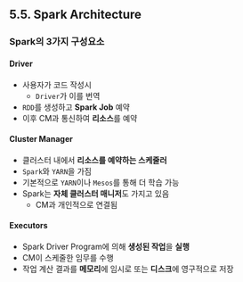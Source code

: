 ## 5.5. Spark Architecture

### Spark의 3가지 구성요소

#### Driver
- 사용자가 코드 작성시
  - `Driver`가 이를 번역
- `RDD`를 생성하고 **Spark Job** 예약
- 이후 CM과 통신하여 **리소스**를 예약

#### Cluster Manager
- 클러스터 내에서 **리소스를 예약하는 스케줄러**
- `Spark`와 `YARN`을 가짐
- 기본적으로 `YARN`이나 `Mesos`를 통해 더 학습 가능
- Spark는 **자체 클러스터 매니저**도 가지고 있음
  - CM과 개인적으로 연결됨

#### Executors
- Spark Driver Program에 의해 **생성된 작업**을 **실행**
- CM이 스케줄한 임무를 수행
- 작업 계산 결과를 **메모리**에 임시로 또는 **디스크**에 영구적으로 저장